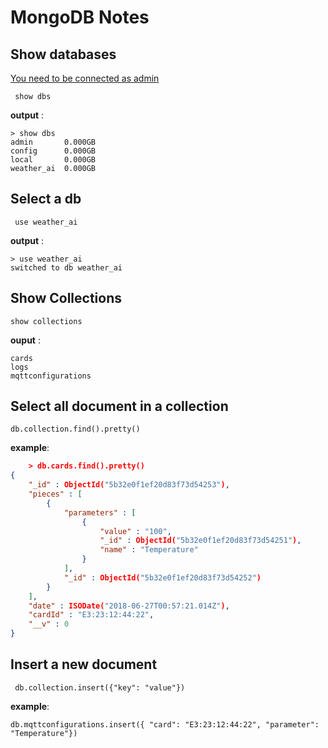 # MongoDB Notes



## Show databases

<u>You need to be connected as admin</u> 

` show dbs`

__output__ : 

```mongo output
> show dbs
admin       0.000GB
config      0.000GB
local       0.000GB
weather_ai  0.000GB
```



## Select a db

` use weather_ai`

__output__ : 

```
> use weather_ai
switched to db weather_ai
```



## Show Collections

` show collections `

__ouput__ :

```
cards
logs
mqttconfigurations
```



## Select all document in a collection



`db.collection.find().pretty()`



__example__:



```json
 	> db.cards.find().pretty()
{
	"_id" : ObjectId("5b32e0f1ef20d83f73d54253"),
	"pieces" : [
		{
			"parameters" : [
				{
					"value" : "100",
					"_id" : ObjectId("5b32e0f1ef20d83f73d54251"),
					"name" : "Temperature"
				}
			],
			"_id" : ObjectId("5b32e0f1ef20d83f73d54252")
		}
	],
	"date" : ISODate("2018-06-27T00:57:21.014Z"),
	"cardId" : "E3:23:12:44:22",
	"__v" : 0
}
```



## Insert a new document



` db.collection.insert({"key": "value"})`

__example__:

```
db.mqttconfigurations.insert({ "card": "E3:23:12:44:22", "parameter": "Temperature"})
```

